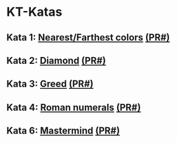 # KT-Katas

## Kata 1: [Nearest/Farthest colors](01.colors/README.md) [(PR#)](https://github.com/RamonAranda/kt-katas/pull/1)
## Kata 2: [Diamond](02.diamond/README.md) [(PR#)](https://github.com/RamonAranda/kt-katas/pull/3)
## Kata 3: [Greed](03.greed/README.md) [(PR#)](https://github.com/RamonAranda/kt-katas/pull/4)
## Kata 4: [Roman numerals](04.roman-numerals/README.md) [(PR#)](https://github.com/RamonAranda/kt-katas/pull/5)
## Kata 6: [Mastermind](05.mastermind/README.md) [(PR#)](https://github.com/RamonAranda/kt-katas/pull/6)
